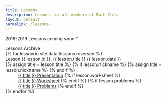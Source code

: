 ```yaml
---
title: Lessons
description: Lessons for all members of Math Club.
layout: default
permalink: /lessons/
---
```


2018-2019 Lessons coming soon!™

<div class="big">Lessons Archive</div>

<div>
	{% for lesson in site.data.lessons reversed %}
		<dt>Lesson {{ lesson.id }}. {{ lesson.title }} {{ lesson.date }}</dt>
		{% assign title = lesson.title %}
		{% if lesson.nickname %}
			{% assign title = lesson.nickname %}
		{% endif %}
		<dd>
			<a href="{{ lesson.presentation }}">{{ title }} Presentation</a>
			{% if lesson.worksheet %}
				<br>
				<a href="{{ lesson.worksheet }}">{{ title }} Worksheet</a>
			{% endif %}
			{% if lesson.problems %}
				<br>
				<a href="{{ lesson.problems }}">{{ title }} Problems</a>
			{% endif %}
		</dd>
	{% endfor %}
</div>
